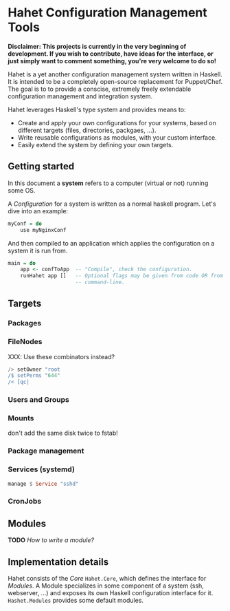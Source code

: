 Hahet Configuration Management Tools
====================================

**Disclaimer: This projects is currently in the very beginning of development.
If you wish to contribute, have ideas for the interface, or just simply want to
comment something, you're very welcome to do so!**

Hahet is a yet another configuration management system written in Haskell. It is
intended to be a completely open-source replacement for Puppet/Chef.
The goal is to to provide a conscise, extremely freely extendable configuration
management and integration system.

Hahet leverages Haskell's type system and provides means to:
* Create and apply your own configurations for your systems, based on different
  targets (files, directories, packgaes, ...).
* Write reusable configurations as modules, with your custom interface.
* Easily extend the system by defining your own targets.

Getting started
---------------

In this document a **system** refers to a computer (virtual or not) running some
OS.

A *Configuration* for a system is written as a normal haskell program.  Let's
dive into an example:

```haskell
myConf = do
    use myNginxConf
```

And then compiled to an application which applies the configuration on a system
it is run from.

```haskell
main = do
    app <- confToApp  -- "Compile", check the configuration.
    runHahet app []   -- Optional flags may be given from code OR from the
                      -- command-line.
```

Targets
-------

### Packages

### FileNodes

XXX: Use these combinators instead?

```haskell
/> setOwner "root
/$ setPerms "644"
/< [qc|
```

### Users and Groups

### Mounts

don't add the same disk twice to fstab!

### Package management

### Services (systemd)

```haskell
manage $ Service "sshd"
```

### CronJobs


Modules
-------

**TODO** *How to write a module?*


Implementation details
----------------------

Hahet consists of the *Core* `Hahet.Core`, which defines the interface for
*Modules*. A Module specializes in some component of a system (ssh, webserver,
...) and exposes its own Haskell configuration interface for it.
`Hashet.Modules` provides some default modules.
